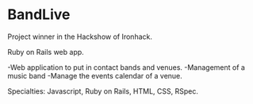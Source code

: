 # BandLive
Project winner in the Hackshow of Ironhack.

Ruby on Rails web app.

-Web application to put in contact bands and venues. 
-Management of a music band
-Manage the events calendar of a venue.

Specialties: Javascript, Ruby on Rails, HTML, CSS, RSpec.

